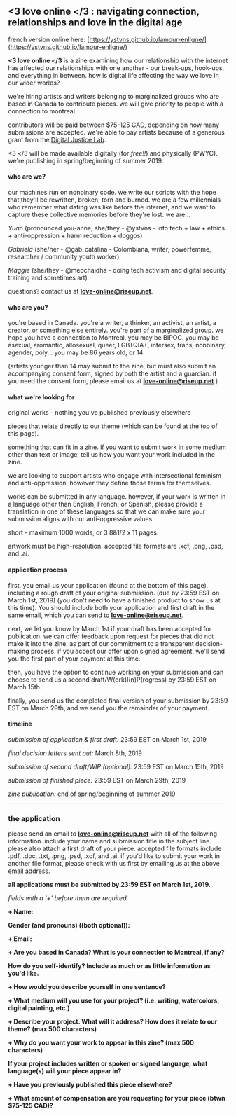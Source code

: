 ## <3 love online </3 : navigating connection, relationships and love in the digital age

french version online here: [https://ystvns.github.io/lamour-enligne/](https://ystvns.github.io/lamour-enligne/)

**<3 love online </3** is a zine examining how our relationship with the internet has affected our relationships with one another - our break-ups, hook-ups, and everything in between. how is digital life affecting the way we love in our wider worlds? 

we're hiring artists and writers belonging to marginalized groups who are based in Canada to contribute pieces. we will give priority to people with a connection to montreal. 

contributors will be paid between $75-125 CAD, depending on how many submissions are accepted. 
we're able to pay artists because of a generous grant from the [Digital Justice Lab](https://digitaljusticelab.ca/).

<3 </3 will be made available digitally (for *free!!*) and physically (PWYC).  we're publishing in spring/beginning of summer 2019.


#### who are we? 

our machines run on nonbinary code. we write our scripts with the hope that they'll be rewritten, broken, torn and burned. we are a few millennials who remember what dating was like before the internet, and we want to capture these collective memories before they're lost. we are...

*Yuan* (pronounced you-anne, she/they - @ystvns - into tech + law + ethics + anti-oppression + harm reduction + doggos)

*Gabriela* (she/her - @gab_catalina - Colombiana, writer, powerfemme, researcher / community youth worker)

*Maggie* (she/they - @meochaidha - doing tech activism and digital security training and sometimes art) 


questions? contact us at **love-online@riseup.net**. 


#### who are you?

you're based in Canada. you're a writer, a thinker, an activist, an artist, a creator, or something else entirely. you're part of a marginalized group. we hope you have a connection to Montreal. you may be BIPOC. you may be asexual, aromantic, allosexual, queer, LGBTQIA+, intersex, trans, nonbinary, agender, poly...  you may be 86 years old, or 14. 

(artists younger than 14 may submit to the zine, but must also submit an accompanying consent form, signed by both the artist and a guardian. if you need the consent form, please email us at **love-online@riseup.net**.)

#### what we're looking for 

original works - nothing you've published previously elsewhere

pieces that relate directly to our theme (which can be found at the top of this page).

something that can fit in a zine. if you want to submit work in some medium other than text or image, tell us how you want your work included in the zine. 

we are looking to support artists who engage with intersectional feminism and anti-oppression, however they define those terms for themselves. 

works can be submitted in any language. however, if your work is written in a language other than English, French, or Spanish, please provide a translation in one of these languages so that we can make sure your submission aligns with our anti-oppressive values.

short - maximum 1000 words, or 3 8&1/2 x 11 pages.

artwork must be high-resolution. accepted file formats are .xcf, .png, .psd, and .ai. 

#### application process

first, you email us your application (found at the bottom of this page), including a rough draft of your original submission. (due by 23:59 EST on March 1st, 2019) (you don't need to have a finished product to show us at this time). You should include both your application and first draft in the same email, which you can send to **love-online@riseup.net**.

next, we let you know by March 1st if your draft has been accepted for publication. we can offer feedback upon request for pieces that did not make it into the zine, as part of our commitment to a transparent decision-making process. if you accept our offer upon signed agreement, we'll send you the first part of your payment at this time.

then, you have the option to continue working on your submission and can choose to send us a second draft/W(ork)I(n)P(rogress) by 23:59 EST on March 15th.

finally, you send us the completed final version of your submission by 23:59 EST on March 29th, and we send you the remainder of your payment.

#### timeline

*submission of application & first draft:* 23:59 EST on March 1st, 2019

*final decision letters sent out:* March 8th, 2019

*submission of second draft/WIP (optional):* 23:59 EST on March 15th, 2019

*submission of finished piece:* 23:59 EST on March 29th, 2019

*zine publication:* end of spring/beginning of summer 2019

---------------












### the application

please send an email to **love-online@riseup.net** with all of the following information. include your name and submission title in the subject line. please also attach a first draft of your piece. accepted file formats include .pdf, .doc, .txt, .png, .psd, .xcf, and .ai. if you'd like to submit your work in another file format, please check with us first by emailing us at the above email address.  

**all applications must be submitted by 23:59 EST on March 1st, 2019.**  



*fields with a '+' before them are required.*

**+ Name:**

**Gender (and pronouns) ((both optional)):**

**+ Email:**

**+ Are you based in Canada? What is your connection to Montreal, if any?**

**How do you self-identify? Include as much or as little information as you'd like.**

**+ How would you describe yourself in one sentence?**

**+ What medium will you use for your project? (i.e. writing, watercolors, digital painting, etc.)**

**+ Describe your project. What will it address? How does it relate to our theme? (max 500 characters)** 

**+ Why do you want your work to appear in this zine? (max 500 characters)**

**If your project includes written or spoken or signed language, what language(s) will your piece appear in?**

**+ Have you previously published this piece elsewhere?**

**+ What amount of compensation are you requesting for your piece (btwn $75-125 CAD)?**


